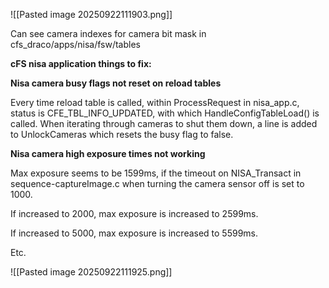 ![[Pasted image 20250922111903.png]]

Can see camera indexes for camera bit mask in cfs_draco/apps/nisa/fsw/tables

**cFS nisa application things to fix:**

**Nisa camera busy flags not reset on reload tables**

Every time reload table is called, within ProcessRequest in nisa_app.c, status is CFE_TBL_INFO_UPDATED, with which HandleConfigTableLoad() is called. When iterating through cameras to shut them down, a line is added to UnlockCameras which resets the busy flag to false.

**Nisa camera high exposure times not working**

Max exposure seems to be 1599ms, if the timeout on NISA_Transact in sequence-captureImage.c when turning the camera sensor off is set to 1000.

If increased to 2000, max exposure is increased to 2599ms.

If increased to 5000, max exposure is increased to 5599ms.

Etc.

![[Pasted image 20250922111925.png]]